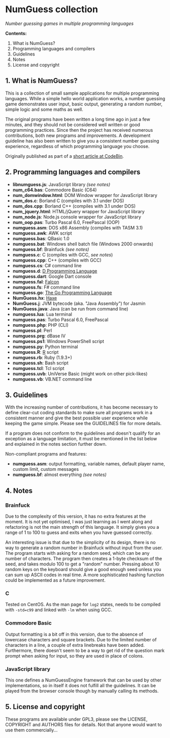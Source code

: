 # NumGuess collection
*Number guessing games in multiple programming languages*

**Contents:**

1. What is NumGuess?
2. Programming languages and compilers
3. Guidelines
4. Notes
5. License and copyright

## 1. What is NumGuess?

This is a collection of small sample applications for multiple programming languages. While a simple hello world application works, a number guessing game demonstrates user input, basic output, generating a random number, simple logic and some maths as well.

The original programs have been written a long time ago in just a few minutes, and they should not be considered well written or good programming practices. Since then the project has received numerous contributions, both new programs and improvements. A development guideline has also been written to give you a consistent number guessing experience, regardless of which programming language you choose.

Originally published as part of a [short article at CodeBin](http://codebin.co.uk/blog/number-guessing-hello-world-games/).

## 2. Programming languages and compilers

- **libnumguess.js**: JavaScript library *(see notes)*
- **num_c64.bas**: Commodore Basic (C64)
- **num_domwindow.html**: DOM Window wrapper for JavaScript library
- **num_dos.c**: Borland C (compiles with 3.1 under DOS)
- **num_dos.cpp**: Borland C++ (compiles with 3.1 under DOS)
- **num_jquery.html**: HTML/jQuery wrapper for JavaScript library
- **num_node.js**: Node.js console wrapper for JavaScript library
- **num_oop.pas**: Turbo Pascal 6.0, FreePascal (OOP)
- **numguess.asm**: DOS x86 Assembly (compiles with TASM 3.1)
- **numguess.awk**: AWK script
- **numguess.bas**: QBasic 1.0
- **numguess.bat**: Windows shell batch file (Windows 2000 onwards)
- **numguess.bf**: Brainfuck *(see notes)*
- **numguess.c**: C (compiles with GCC, *see notes*)
- **numguess.cpp**: C++ (compiles with GCC)
- **numguess.cs**: C# command line
- **numguess.d**: [D Programming Language](http://dlang.org)
- **numguess.dart**: Google Dart console
- **numguess.fal**: [Falcon](http://falconpl.org)
- **numguess.fs**: F# command line
- **numguess.go**: [The Go Programming Language](http://golang.org)
- **NumGuess.hx**: [Haxe](http://haxe.org/)
- **NumGuess.j**: JVM bytecode (aka. "Java Assembly") for Jasmin
- **NumGuess.java**: Java (can be run from command line)
- **numguess.lua**: Lua terminal
- **numguess.pas**: Turbo Pascal 6.0, FreePascal
- **numguess.php**: PHP (CLI)
- **numguess.pl**: Perl
- **numguess.prg**: dBase IV
- **numguess.ps1**: Windows PowerShell script
- **numguess.py**: Python terminal
- **numguess.R**: [R](http://r-project.org) script
- **numguess.rb**: Ruby (1.9.3+)
- **numguess.sh**: Bash script
- **numguess.tcl**: Tcl script
- **numguess.uvb**: UniVerse Basic (might work on other pick-likes)
- **numguess.vb**: VB.NET command line

## 3. Guidelines

With the increasing number of contributions, it has become necessary to define clear-cut coding standards to make sure all programs work in a consistent manner and give the best possible user experience while keeping the game simple. Please see the GUIDELINES file for more details.

If a program does not conform to the guidelines and doesn't qualify for an exception as a language limitation, it must be mentioned in the list below and explained in the notes section further down.

Non-compliant programs and features:

- **numguess.asm**: output formatting, variable names, default player name, custom limit, custom messages
- **numguess.bf**: almost everything *(see notes)*

## 4. Notes

### Brainfuck

Due to the complexity of this version, it has no extra features at the moment. It is not yet optimised, I was just learning as I went along and refactoring is not the main strength of this language. It simply gives you a range of 1 to 100 to guess and exits when you have guessed correctly.

An interesting issue is that due to the simplicity of its design, there is no way to generate a random number in Brainfuck without input from the user. The program starts with asking for a random seed, which can be any number of characters. The program then creates a 1-byte checksum of the seed, and takes modulo 100 to get a "random" number. Pressing about 10 random keys on the keyboard should give a good enough seed unless you can sum up ASCII codes in real time. A more sophisticated hashing function could be implemented as a future improvement.

### C

Tested on CentOS. As the man page for ```log2``` states, needs to be compiled with ```-std=c99``` and linked with ```-lm``` when using GCC.

### Commodore Basic

Output formatting is a bit off in this version, due to the absence of lowercase characters and square brackets. Due to the limited number of characters in a line, a couple of extra linebreaks have been added. Furthermore, there doesn't seem to be a way to get rid of the question mark prompt when asking for input, so they are used in place of colons.

### JavaScript library

This one defines a NumGuessEngine framework that can be used by other implementations, so in itself it does not fulfill all the guidelines. It can be played from the browser console though by manually calling its methods.

## 5. License and copyright

These programs are available under GPL3, please see the LICENSE, COPYRIGHT and AUTHORS files for details. Not that anyone would want to use them commercially...
